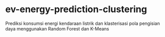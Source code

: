 # ev-energy-prediction-clustering
Prediksi konsumsi energi kendaraan listrik dan klasterisasi pola pengisian daya menggunakan Random Forest dan K-Means

